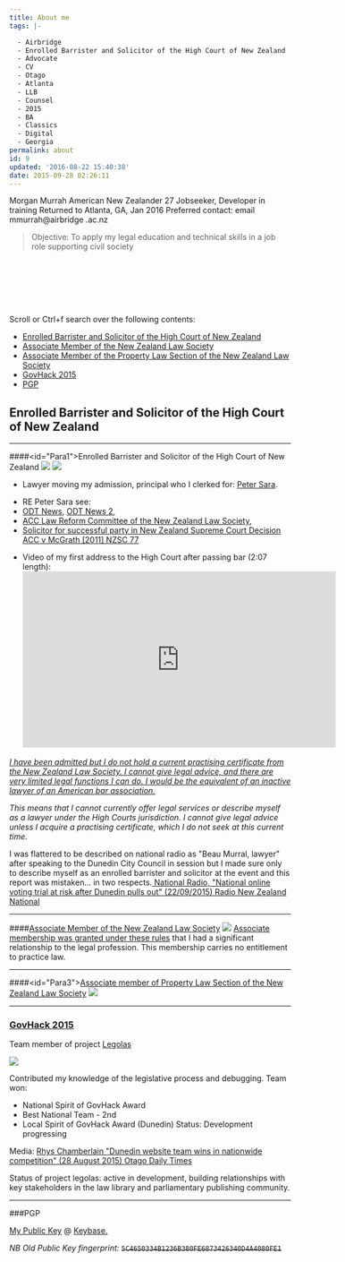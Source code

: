 ```yaml
---
title: About me
tags: |-

  - Airbridge
  - Enrolled Barrister and Solicitor of the High Court of New Zealand
  - Advocate
  - CV
  - Otago
  - Atlanta
  - LLB
  - Counsel
  - 2015
  - BA
  - Classics
  - Digital
  - Georgia
permalink: about
id: 9
updated: '2016-08-22 15:40:38'
date: 2015-09-28 02:26:11
---
```


Morgan Murrah
American New Zealander 
27
Jobseeker, Developer in training
Returned to Atlanta, GA, Jan 2016
Preferred contact: email mmurrah@airbridge .ac.nz

>Objective: To apply my legal education and technical skills in a job role supporting civil society






<br><br><br><br><br>

Scroll or Ctrl+f search over the following contents:

* <a href="#Para1">Enrolled Barrister and Solicitor of the High Court of New Zealand </a>
* <a href="#Para2">Associate Member of the New Zealand Law Society </a>
* <a href="#Para3">Associate Member of the Property Law Section of the New Zealand Law Society <a>
* <a href="#Para5">GovHack 2015 <a>
* <a href="#Para7">PGP <a>

<h2 id="Para1">Enrolled Barrister and Solicitor of the High Court of New Zealand</h2>


-----

####<id="Para1">Enrolled Barrister and Solicitor of the High Court of New Zealand</id> 
![](/content/images/2015/10/A1-2.jpeg)
![](/content/images/2015/10/A2-2.jpeg)

- Lawyer moving my admission, principal who I clerked for: [Peter Sara](http://www.odt.co.nz/directory/professionals-finances/lawyers/peter-sara-acc-specialist-lawyer). 
* RE Peter Sara see:  
* [ODT News](http://www.odt.co.nz/lifestyle/magazine/353138/attack-denial), [ODT News 2](http://www.odt.co.nz/news/dunedin/299126/acc-consent-form-used-illegally),  
* [ACC Law Reform Committee of the New Zealand Law Society](https://www.lawsociety.org.nz/law-society-services/law-reform/accident-compensation), 
* [Solicitor for successful party in New Zealand Supreme Court Decision ACC v McGrath [2011] NZSC 77](https://drive.google.com/a/airbridge.ac.nz/file/d/0B5jpk-DPeLWvYUVQT2RtWkVLc0E/view?usp=sharing)

- Video of my first address to the High Court after passing bar (2:07 length): <iframe width="560" height="315" src="https://www.youtube.com/embed/BhOBZdLhiIg" frameborder="0" allowfullscreen></iframe>

*[I have been admitted but I do not hold a current practising certificate from the New Zealand Law Society. I cannot give legal advice, and there are very limited legal functions I can do. I would be the equivalent of an inactive lawyer of an American bar association.](https://www.lawsociety.org.nz/for-lawyers/joining-the-legal-profession/admitted-but-no-practising-certificate)*

*This means that I cannot currently offer legal services or describe myself as a lawyer under the High Courts jurisdiction. I cannot give legal advice unless I acquire a practising certificate, which I do not seek at this current time.*

I was flattered to be described on national radio as "Beau Murral, lawyer" after speaking to the Dunedin City Council in session but I made sure only to describe myself as an enrolled barrister and solicitor at the event and this report was mistaken... in two respects.[ National Radio,    "National online voting trial at risk after Dunedin pulls out" (22/09/2015) Radio New Zealand National](www.radionz.co.nz/national/programmes/morningreport/audio/201771586/national-online-voting-trial-at-risk-after-dunedin-pulls-out)


-------

####[Associate Member of the New Zealand Law Society](http://www.lawsociety.org.nz/about-nzls/law-society-services/membership/associate-membership)
![](/content/images/2015/10/Associate-Membership-Certificate.jpeg)
[Associate membership was granted under these rules](http://www.lawsociety.org.nz/__data/assets/pdf_file/0015/8601/Rules-for-Associate-Membership-16.12.2014.pdf) that I had a significant relationship to the legal profession. This membership carries no entitlement to practice law.

------

####<id="Para3">[Associate member of Property Law Section of the New Zealand Law Society](http://www.lawsociety.org.nz/about-nzls/law-society-services/property-law-section)
![](/content/images/2015/10/Property-Law-Section-Membership-Name.jpeg)
 
                      
--------
### [GovHack 2015](http://govhack.org.nz/2015-prizes-nz/)
Team member of project [Legolas](http://legolas.nz/)

![](/content/images/2015/10/GovHack.png)

Contributed my knowledge of the legislative process and debugging. Team won:

* National Spirit of GovHack Award
* Best National Team - 2nd
* Local Spirit of GovHack Award (Dunedin)
Status: Development progressing

Media: [Rhys Chamberlain "Dunedin website team wins in nationwide competition" (28 August 2015) Otago Daily Times](http://www.odt.co.nz/news/dunedin/353891/dunedin-website-team-wins-nationwide-competition)

Status of project legolas: active in development, building relationships with key stakeholders in the law library and parliamentary publishing community. 

------
###PGP

[My Public Key](https://keybase.io/airbridge/key.asc) 
@ [Keybase.](https://keybase.io/airbridge#show-public)

_NB Old Public Key fingerprint:_ 
~~`5C4650334B1236B380FE6873426340D4A4080FE1`~~
